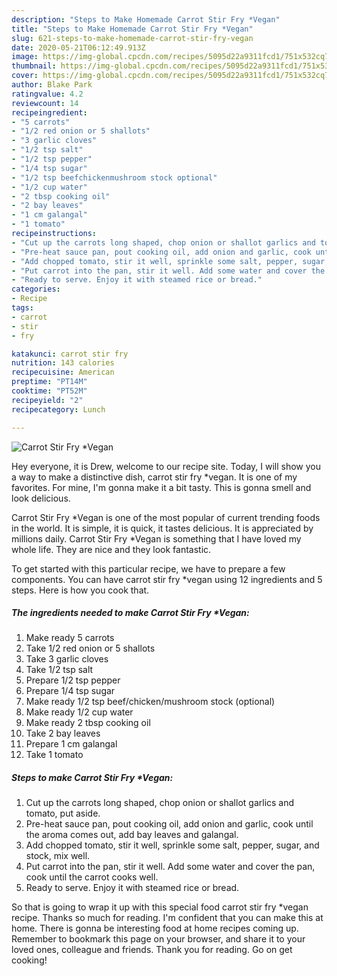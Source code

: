 ```yaml
---
description: "Steps to Make Homemade Carrot Stir Fry *Vegan"
title: "Steps to Make Homemade Carrot Stir Fry *Vegan"
slug: 621-steps-to-make-homemade-carrot-stir-fry-vegan
date: 2020-05-21T06:12:49.913Z
image: https://img-global.cpcdn.com/recipes/5095d22a9311fcd1/751x532cq70/carrot-stir-fry-vegan-recipe-main-photo.jpg
thumbnail: https://img-global.cpcdn.com/recipes/5095d22a9311fcd1/751x532cq70/carrot-stir-fry-vegan-recipe-main-photo.jpg
cover: https://img-global.cpcdn.com/recipes/5095d22a9311fcd1/751x532cq70/carrot-stir-fry-vegan-recipe-main-photo.jpg
author: Blake Park
ratingvalue: 4.2
reviewcount: 14
recipeingredient:
- "5 carrots"
- "1/2 red onion or 5 shallots"
- "3 garlic cloves"
- "1/2 tsp salt"
- "1/2 tsp pepper"
- "1/4 tsp sugar"
- "1/2 tsp beefchickenmushroom stock optional"
- "1/2 cup water"
- "2 tbsp cooking oil"
- "2 bay leaves"
- "1 cm galangal"
- "1 tomato"
recipeinstructions:
- "Cut up the carrots long shaped, chop onion or shallot garlics and tomato, put aside."
- "Pre-heat sauce pan, pout cooking oil, add onion and garlic, cook until the aroma comes out, add bay leaves and galangal."
- "Add chopped tomato, stir it well, sprinkle some salt, pepper, sugar, and stock, mix well."
- "Put carrot into the pan, stir it well. Add some water and cover the pan, cook until the carrot cooks well."
- "Ready to serve. Enjoy it with steamed rice or bread."
categories:
- Recipe
tags:
- carrot
- stir
- fry

katakunci: carrot stir fry 
nutrition: 143 calories
recipecuisine: American
preptime: "PT14M"
cooktime: "PT52M"
recipeyield: "2"
recipecategory: Lunch

---
```



![Carrot Stir Fry *Vegan](https://img-global.cpcdn.com/recipes/5095d22a9311fcd1/751x532cq70/carrot-stir-fry-vegan-recipe-main-photo.jpg)

Hey everyone, it is Drew, welcome to our recipe site. Today, I will show you a way to make a distinctive dish, carrot stir fry *vegan. It is one of my favorites. For mine, I'm gonna make it a bit tasty. This is gonna smell and look delicious.



Carrot Stir Fry *Vegan is one of the most popular of current trending foods in the world. It is simple, it is quick, it tastes delicious. It is appreciated by millions daily. Carrot Stir Fry *Vegan is something that I have loved my whole life. They are nice and they look fantastic.


To get started with this particular recipe, we have to prepare a few components. You can have carrot stir fry *vegan using 12 ingredients and 5 steps. Here is how you cook that.

<!--inarticleads1-->

##### The ingredients needed to make Carrot Stir Fry *Vegan:

1. Make ready 5 carrots
1. Take 1/2 red onion or 5 shallots
1. Take 3 garlic cloves
1. Take 1/2 tsp salt
1. Prepare 1/2 tsp pepper
1. Prepare 1/4 tsp sugar
1. Make ready 1/2 tsp beef/chicken/mushroom stock (optional)
1. Make ready 1/2 cup water
1. Make ready 2 tbsp cooking oil
1. Take 2 bay leaves
1. Prepare 1 cm galangal
1. Take 1 tomato




<!--inarticleads2-->

##### Steps to make Carrot Stir Fry *Vegan:

1. Cut up the carrots long shaped, chop onion or shallot garlics and tomato, put aside.
1. Pre-heat sauce pan, pout cooking oil, add onion and garlic, cook until the aroma comes out, add bay leaves and galangal.
1. Add chopped tomato, stir it well, sprinkle some salt, pepper, sugar, and stock, mix well.
1. Put carrot into the pan, stir it well. Add some water and cover the pan, cook until the carrot cooks well.
1. Ready to serve. Enjoy it with steamed rice or bread.




So that is going to wrap it up with this special food carrot stir fry *vegan recipe. Thanks so much for reading. I'm confident that you can make this at home. There is gonna be interesting food at home recipes coming up. Remember to bookmark this page on your browser, and share it to your loved ones, colleague and friends. Thank you for reading. Go on get cooking!
